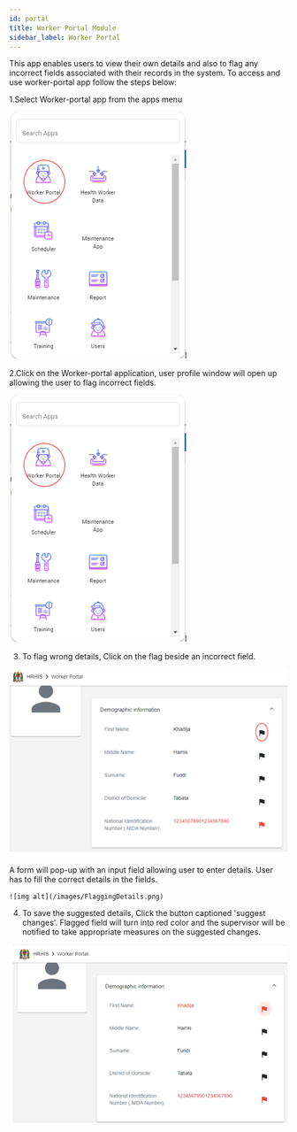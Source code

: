 ```yaml
---
id: portal
title: Worker Portal Module
sidebar_label: Worker Portal
---
```



This app enables users to view their own details and also to flag any incorrect fields associated with their records in the system. To access and use worker-portal app follow the steps below:

  1.Select Worker-portal app from the apps menu

  ![img alt](/images/SelectingWorkerPortal.png)

  2.Click on the Worker-portal application, user profile window will open up allowing the user to flag incorrect fields.

  ![img alt](/images/SelectingWorkerPortal.png)

  3. To flag wrong details, Click on the flag beside an incorrect field.

  ![img alt](/images/Flag.png)

   A form will pop-up with an input field allowing user to enter details. User has to fill the correct details in the fields.

    ![img alt](/images/FlaggingDetails.png)


  4. To save the suggested details, Click the button captioned 'suggest changes'. Flagged field will turn into red color and the supervisor will be notified to take appropriate measures on the suggested changes.

   ![img alt](/images/FlaggedDetailsHighlighted.png)
